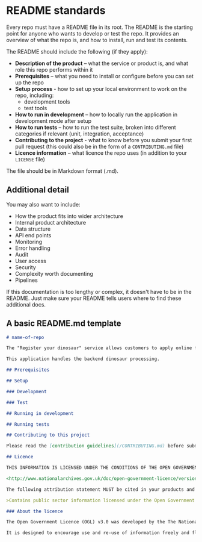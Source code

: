 # README standards

Every repo must have a README file in its root. The README is the starting point for anyone who wants to develop or test the repo. It provides an overview of what the repo is, and how to install, run and test its contents.

The README should include the following (if they apply):

- **Description of the product** – what the service or product is, and what role this repo performs within it
- **Prerequisites** – what you need to install or configure before you can set up the repo
- **Setup process** - how to set up your local environment to work on the repo, including:
  - development tools
  - test tools
- **How to run in development** – how to locally run the application in development mode after setup
- **How to run tests** – how to run the test suite, broken into different categories if relevant (unit, integration, acceptance)
- **Contributing to the project** - what to know before you submit your first pull request (this could also be in the form of a `CONTRIBUTING.md` file)
- **Licence information** – what licence the repo uses (in addition to your `LICENSE` file)

The file should be in Markdown format (.md).

## Additional detail

You may also want to include:

- How the product fits into wider architecture
- Internal product architecture
- Data structure
- API end points
- Monitoring
- Error handling
- Audit
- User access
- Security
- Complexity worth documenting
- Pipelines

If this documentation is too lengthy or complex, it doesn't have to be in the README. Just make sure your README tells users where to find these additional docs.

## A basic README.md template

```markdown
# name-of-repo

The "Register your dinosaur" service allows customers to apply online for a dinosaur licence.

This application handles the backend dinosaur processing.

## Prerequisites

## Setup

### Development

### Test

## Running in development

## Running tests

## Contributing to this project

Please read the [contribution guidelines](/CONTRIBUTING.md) before submitting a pull request.

## Licence

THIS INFORMATION IS LICENSED UNDER THE CONDITIONS OF THE OPEN GOVERNMENT LICENCE found at:

<http://www.nationalarchives.gov.uk/doc/open-government-licence/version/3>

The following attribution statement MUST be cited in your products and applications when using this information.

>Contains public sector information licensed under the Open Government Licence v3.0.

### About the licence

The Open Government Licence (OGL) v3.0 was developed by the The National Archives to enable information providers in the public sector to license the use and re-use of their information under a common open licence.

It is designed to encourage use and re-use of information freely and flexibly, with only a few conditions.
```
